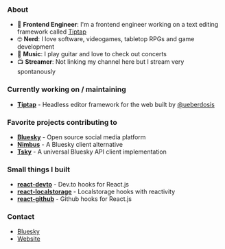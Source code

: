### About
- 🔨 **Frontend Engineer**: I'm a frontend engineer working on a text editing framework called [Tiptap](https://github.com/ueberdosis/tiptap)
- 🤓 **Nerd**: I love software, videogames, tabletop RPGs and game development
- 🎸 **Music**: I play guitar and love to check out concerts
- 📺 **Streamer**: Not linking my channel here but I stream very spontanously

### Currently working on / maintaining
* **[Tiptap](https://github.com/ueberdosis/tiptap)** - Headless editor framework for the web built by [@ueberdosis](https://github.com/ueberdosis)

### Favorite projects contributing to
* **[Bluesky](https://github.com/bluesky-social/social-app)** - Open source social media platform
* **[Nimbus](https://github.com/nimbus-town/nimbus)** - A Bluesky client alternative
* **[Tsky](https://github.com/tsky-dev/tsky)** - A universal Bluesky API client implementation

### Small things I built
* **[react-devto](https://github.com/bdbch/react-devto)** - Dev.to hooks for React.js
* **[react-localstorage](https://github.com/bdbch/react-localstorage)** - Localstorage hooks with reactivity
* **[react-github](https://github.com/bdbch/react-github)** - Github hooks for React.js
  
### Contact

- [Bluesky](https://bsky.app/profile/bdbch.com)
- [Website](https://bdbch.com/)
